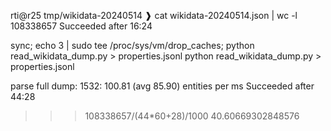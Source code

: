 rti@r25 tmp/wikidata-20240514
❱ cat wikidata-20240514.json | wc -l
108338657
Succeeded after 16:24

sync; echo 3 | sudo tee /proc/sys/vm/drop_caches; python read_wikidata_dump.py > properties.jsonl
python read_wikidata_dump.py > properties.jsonl

parse full dump:
 1532: 100.81 (avg 85.90) entities per ms
Succeeded after 44:28

>>> 108338657/(44*60+28)/1000
40.60669302848576


